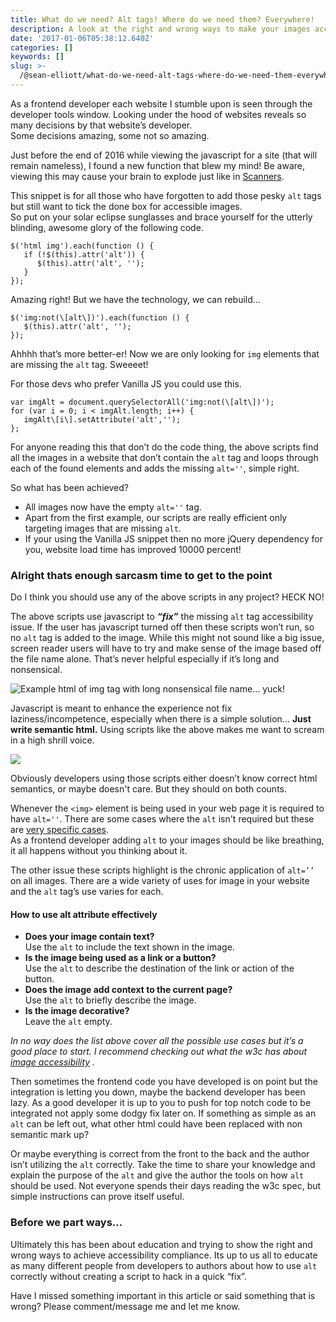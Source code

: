 ```yaml
---
title: What do we need? Alt tags! Where do we need them? Everywhere!
description: A look at the right and wrong ways to make your images accessible.
date: '2017-01-06T05:38:12.640Z'
categories: []
keywords: []
slug: >-
  /@sean-elliott/what-do-we-need-alt-tags-where-do-we-need-them-everywhere-51d66740f0c7
---
```


As a frontend developer each website I stumble upon is seen through the developer tools window. Looking under the hood of websites reveals so many decisions by that website’s developer.   
Some decisions amazing, some not so amazing.

Just before the end of 2016 while viewing the javascript for a site (that will remain nameless), I found a new function that blew my mind! Be aware, viewing this may cause your brain to explode just like in [Scanners](http://www.imdb.com/title/tt0081455/).

This snippet is for all those who have forgotten to add those pesky `alt` tags but still want to tick the done box for accessible images.   
So put on your solar eclipse sunglasses and brace yourself for the utterly blinding, awesome glory of the following code.

```
$('html img').each(function () {  
   if (!$(this).attr('alt')) {  
      $(this).attr('alt', '');  
   }  
});
```

Amazing right! But we have the technology, we can rebuild…

```
$('img:not(\[alt\])').each(function () {  
   $(this).attr('alt', '');  
});
```

Ahhhh that’s more better-er! Now we are only looking for `img` elements that are missing the `alt` tag. Sweeeet!

For those devs who prefer Vanilla JS you could use this.

```
var imgAlt = document.querySelectorAll('img:not(\[alt\])');  
for (var i = 0; i < imgAlt.length; i++) {  
   imgAlt\[i\].setAttribute('alt','');  
};
```

For anyone reading this that don’t do the code thing, the above scripts find all the images in a website that don’t contain the `alt` tag and loops through each of the found elements and adds the missing `alt=''`, simple right.

So what has been achieved?

*   All images now have the empty `alt=''` tag.
*   Apart from the first example, our scripts are really efficient only targeting images that are missing `alt`.
*   If your using the Vanilla JS snippet then no more jQuery dependency for you, website load time has improved 10000 percent!

### Alright thats enough sarcasm time to get to the point

Do I think you should use any of the above scripts in any project? HECK NO!

The above scripts use javascript to **_“fix”_** the missing `alt` tag accessibility issue. If the user has javascript turned off then these scripts won’t run, so no `alt` tag is added to the image. While this might not sound like a big issue, screen reader users will have to try and make sense of the image based off the file name alone. That’s never helpful especially if it’s long and nonsensical.

![Example html of img tag with long nonsensical file name… yuck!](/assets/blog/1__RQWerdkK__7mDsgAueTp6RQ.png)

Javascript is meant to enhance the experience not fix laziness/incompetence, especially when there is a simple solution... **Just write semantic html.** Using scripts like the above makes me want to scream in a high shrill voice.

![](/assets/blog/1__pVSa7z4UOMw5rAXnrCu2fQ.jpeg)

Obviously developers using those scripts either doesn’t know correct html semantics, or maybe doesn't care. But they should on both counts.

Whenever the `<img>` element is being used in your web page it is required to have `alt=''`. There are some cases where the `alt` isn't required but these are [very specific cases](https://www.joedolson.com/2015/03/are-alt-attributes-required-always/).  
As a frontend developer adding `alt` to your images should be like breathing, it all happens without you thinking about it.

The other issue these scripts highlight is the chronic application of `alt=’’` on all images. There are a wide variety of uses for image in your website and the `alt` tag’s use varies for each.

#### How to use alt attribute effectively

*   **Does your image contain text?**  
    Use the `alt` to include the text shown in the image.
*   **Is the image being used as a link or a button?**   
    Use the `alt` to describe the destination of the link or action of the button.
*   **Does the image add context to the current page?**  
    Use the `alt` to briefly describe the image.
*   **Is the image decorative?**  
    Leave the `alt` empty.

_In no way does the list above cover all the possible use cases but it’s a good place to start. I recommend checking out what the w3c has about_ [_image accessibility_](https://www.w3.org/WAI/tutorials/images/) _._

Then sometimes the frontend code you have developed is on point but the integration is letting you down, maybe the backend developer has been lazy. As a good developer it is up to you to push for top notch code to be integrated not apply some dodgy fix later on. If something as simple as an `alt` can be left out, what other html could have been replaced with non semantic mark up?

Or maybe everything is correct from the front to the back and the author isn’t utilizing the `alt` correctly. Take the time to share your knowledge and explain the purpose of the `alt` and give the author the tools on how `alt` should be used. Not everyone spends their days reading the w3c spec, but simple instructions can prove itself useful.

### Before we part ways…

Ultimately this has been about education and trying to show the right and wrong ways to achieve accessibility compliance. Its up to us all to educate as many different people from developers to authors about how to use `alt` correctly without creating a script to hack in a quick “fix”.

Have I missed something important in this article or said something that is wrong? Please comment/message me and let me know.
